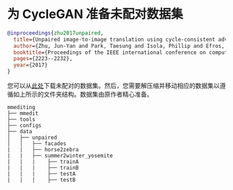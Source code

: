 # 为 CycleGAN 准备未配对数据集

<!-- [DATASET] -->

```bibtex
@inproceedings{zhu2017unpaired,
  title={Unpaired image-to-image translation using cycle-consistent adversarial networks},
  author={Zhu, Jun-Yan and Park, Taesung and Isola, Phillip and Efros, Alexei A},
  booktitle={Proceedings of the IEEE international conference on computer vision},
  pages={2223--2232},
  year={2017}
}
```

您可以从[此处](https://people.eecs.berkeley.edu/~taesung_park/CycleGAN/datasets/)下载未配对的数据集。然后，您需要解压缩并移动相应的数据集以遵循如上所示的文件夹结构。数据集由原作者精心准备。

```text
mmediting
├── mmedit
├── tools
├── configs
├── data
│   ├── unpaired
│   │   ├── facades
|   |   ├── horse2zebra
|   |   ├── summer2winter_yosemite
|   |   |    ├── trainA
|   |   |    ├── trainB
|   |   |    ├── testA
|   |   |    ├── testB
```
